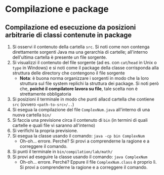 # Compilazione e package

## Compilazione ed esecuzione da posizioni arbitrarie di classi contenute in package

1. Si osservi il contenuto della cartella `src`. Si noti come non contenga direttamente sorgenti Java ma una gerarchia di cartelle; all'interno dell'ultima cartella è presente un file sorgente.
2. Si visualizzi il contenuto del file sorgente (ad es. con `cat`/`head` in Unix o `type` in Windows) e si noti come il package della classe corrisponda alla struttura delle directory che contengono il file sorgente
    - **Nota**: è buona norma organizzare i sorgenti in modo che la loro struttura sul file system replichi la struttura dei package. Si noti però che, **poiché il compilatore lavora su file**, tale scelta non è strettamente obbligatoria
3. Si posizioni il terminale in modo che punti allacd cartella che contiene `src` (ovvero `<path-to-src>/..`)
4. Si esegua la compilazione del file `ComplexNum.java` all'interno di una nuova cartella `bin/`
5. Si faccia una previsione circa il contenuto di `bin` (in termini di quali cartelle e quali file vi saranno all'interno)
6. Si verifichi la propria previsione.
7. Si esegua la classe usando il comando: `java -cp bin ComplexNum`
    - Oh-oh... errore. Perché? Si provi a comprenderne la ragione e a correggere il comando.
8. Si punti il terminale in `bin/compilation/lab/math/`
9. Si provi ad eseguire la classe usando il comando: `java ComplexNum`
    - Oh-oh... errore. Perché? Eppure il file `ComplexNum.class` è proprio lì. Si provi a comprenderne la ragione e a correggere il comando.
